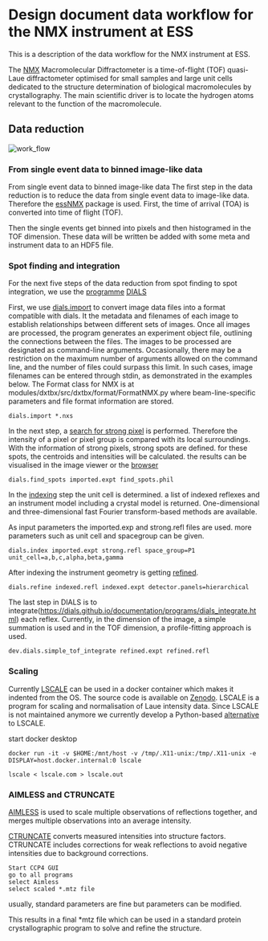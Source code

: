 # Design document data workflow for the NMX instrument at ESS

This is a description of the data workflow for the NMX instrument at ESS.

The [NMX](https://europeanspallationsource.se/instruments/nmx) Macromolecular Diffractometer is a time-of-flight (TOF) quasi-Laue diffractometer optimised for small samples and large unit cells dedicated to the structure determination of biological macromolecules by crystallography.
The main scientific driver is to locate the hydrogen atoms relevant to the function of the macromolecule.

## Data reduction

![work_flow](https://github.com/scipp/essnmx/new/main/docs/about/NMX_work_flow.png)


### From single event data to binned image-like data
From single event data to binned image-like data
The first step in the data reduction is to reduce the data from single event data to image-like data.
Therefore the [essNMX](https://github.com/scipp/essnmx) package is used.
First, the time of arrival (TOA) is converted into time of flight (TOF).

Then the single events get binned into pixels and then histogramed in the TOF dimension.
These data will be written be added with some meta and instrument data to an HDF5 file.

### Spot finding and integration
For the next five steps of the data reduction from spot finding to spot integration, we use the [programme](https://dials.github.io/index.html) [DIALS](https://onlinelibrary.wiley.com/doi/10.1002/pro.4224)

First, we use [dials.import](https://dials.github.io/documentation/programs/dials_import.html) to convert image data files into a format compatible with dials. It the metadata and filenames of each image to establish relationships between different sets of images. Once all images are processed, the program generates an experiment object file, outlining the connections between the files. The images to be processed are designated as command-line arguments. Occasionally, there may be a restriction on the maximum number of arguments allowed on the command line, and the number of files could surpass this limit. In such cases, image filenames can be entered through stdin, as demonstrated in the examples below.
The Format class for NMX is at modules/dxtbx/src/dxtbx/format/FormatNMX.py where beam-line-specific parameters and file format information are stored.

```console
dials.import *.nxs
```

In the next step, a [search for strong pixel](https://dials.github.io/documentation/programs/dials_find_spots.html) is performed. Therefore the intensity of a pixel or pixel group is compared with its local surroundings. With the information of strong pixels, strong spots are defined. for these spots, the centroids and intensities will be calculated. the results can be visualised in the image viewer or the [browser](https://toastisme.github.io/dials_browser_experiment_viewer/)

```console
dials.find_spots imported.expt find_spots.phil
```

In the [indexing](https://dials.github.io/documentation/programs/dials_index.html) step the unit cell is determined. a list of indexed reflexes and an instrument model including a crystal model is returned. One-dimensional and three-dimensional fast Fourier transform-based methods are available.

As input parameters the imported.exp and strong.refl files are used. more parameters such as unit cell and spacegroup can be given.

```console
dials.index imported.expt strong.refl space_group=P1 unit_cell=a,b,c,alpha,beta,gamma
```



After indexing the instrument geometry is getting [refined](https://dials.github.io/documentation/programs/dials_refine.html).
```console
dials.refine indexed.refl indexed.expt detector.panels=hierarchical
```

The last step in DIALS is to integrate(https://dials.github.io/documentation/programs/dials_integrate.html) each reflex. Currently, in the dimension of the image, a simple summation is used and in the TOF dimension, a profile-fitting approach is used.

```console
dev.dials.simple_tof_integrate refined.expt refined.refl
```




### Scaling
Currently [LSCALE](https://scripts.iucr.org/cgi-bin/paper?S0021889898015350) can be used in a docker container which makes it indented from the OS. The source code is available on [Zenodo](https://zenodo.org/records/4381992). LSCALE is a program for scaling and normalisation of Laue intensity data.
Since LSCALE is not maintained anymore we currently develop a Python-based [alternative](https://github.com/mlund/pyscale) to LSCALE.

start docker desktop
```console
docker run -it -v $HOME:/mnt/host -v /tmp/.X11-unix:/tmp/.X11-unix -e DISPLAY=host.docker.internal:0 lscale
```
```console
lscale < lscale.com > lscale.out
```

### AIMLESS and CTRUNCATE

[AIMLESS](https://www.ccp4.ac.uk/html/aimless.html) is used to scale multiple observations of reflections together, and merges multiple observations into an average intensity.


[CTRUNCATE](https://www.ccp4.ac.uk/html/ctruncate.html) converts measured intensities into structure factors. CTRUNCATE includes corrections for weak reflections to avoid negative intensities due to background corrections.

```console
Start CCP4 GUI
go to all programs
select Aimless
select scaled *.mtz file
```
usually, standard parameters are fine but parameters can be modified.

This results in a final *mtz file which can be used in a standard protein crystallographic program to solve and refine the structure.
